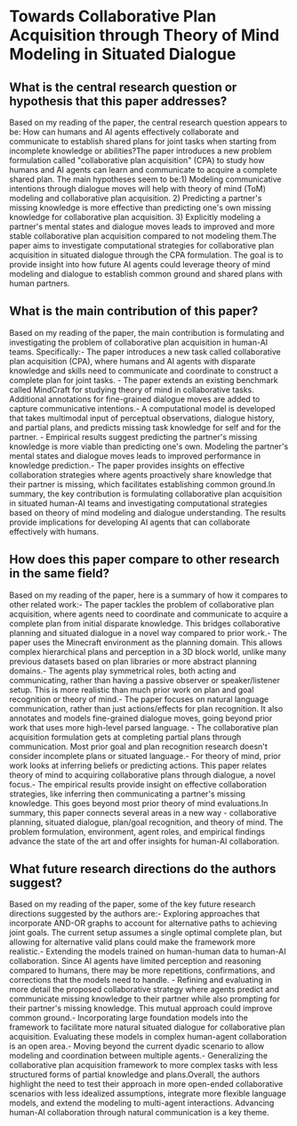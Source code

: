 # Towards Collaborative Plan Acquisition through Theory of Mind Modeling   in Situated Dialogue

## What is the central research question or hypothesis that this paper addresses?

Based on my reading of the paper, the central research question appears to be: How can humans and AI agents effectively collaborate and communicate to establish shared plans for joint tasks when starting from incomplete knowledge or abilities?The paper introduces a new problem formulation called "collaborative plan acquisition" (CPA) to study how humans and AI agents can learn and communicate to acquire a complete shared plan. The main hypotheses seem to be:1) Modeling communicative intentions through dialogue moves will help with theory of mind (ToM) modeling and collaborative plan acquisition. 2) Predicting a partner's missing knowledge is more effective than predicting one's own missing knowledge for collaborative plan acquisition. 3) Explicitly modeling a partner's mental states and dialogue moves leads to improved and more stable collaborative plan acquisition compared to not modeling them.The paper aims to investigate computational strategies for collaborative plan acquisition in situated dialogue through the CPA formulation. The goal is to provide insight into how future AI agents could leverage theory of mind modeling and dialogue to establish common ground and shared plans with human partners.


## What is the main contribution of this paper?

Based on my reading of the paper, the main contribution is formulating and investigating the problem of collaborative plan acquisition in human-AI teams. Specifically:- The paper introduces a new task called collaborative plan acquisition (CPA), where humans and AI agents with disparate knowledge and skills need to communicate and coordinate to construct a complete plan for joint tasks. - The paper extends an existing benchmark called MindCraft for studying theory of mind in collaborative tasks. Additional annotations for fine-grained dialogue moves are added to capture communicative intentions.- A computational model is developed that takes multimodal input of perceptual observations, dialogue history, and partial plans, and predicts missing task knowledge for self and for the partner. - Empirical results suggest predicting the partner's missing knowledge is more viable than predicting one's own. Modeling the partner's mental states and dialogue moves leads to improved performance in knowledge prediction.- The paper provides insights on effective collaboration strategies where agents proactively share knowledge that their partner is missing, which facilitates establishing common ground.In summary, the key contribution is formulating collaborative plan acquisition in situated human-AI teams and investigating computational strategies based on theory of mind modeling and dialogue understanding. The results provide implications for developing AI agents that can collaborate effectively with humans.


## How does this paper compare to other research in the same field?

Based on my reading of the paper, here is a summary of how it compares to other related work:- The paper tackles the problem of collaborative plan acquisition, where agents need to coordinate and communicate to acquire a complete plan from initial disparate knowledge. This bridges collaborative planning and situated dialogue in a novel way compared to prior work.- The paper uses the Minecraft environment as the planning domain. This allows complex hierarchical plans and perception in a 3D block world, unlike many previous datasets based on plan libraries or more abstract planning domains.- The agents play symmetrical roles, both acting and communicating, rather than having a passive observer or speaker/listener setup. This is more realistic than much prior work on plan and goal recognition or theory of mind.- The paper focuses on natural language communication, rather than just actions/effects for plan recognition. It also annotates and models fine-grained dialogue moves, going beyond prior work that uses more high-level parsed language. - The collaborative plan acquisition formulation gets at completing partial plans through communication. Most prior goal and plan recognition research doesn't consider incomplete plans or situated language.- For theory of mind, prior work looks at inferring beliefs or predicting actions. This paper relates theory of mind to acquiring collaborative plans through dialogue, a novel focus.- The empirical results provide insight on effective collaboration strategies, like inferring then communicating a partner's missing knowledge. This goes beyond most prior theory of mind evaluations.In summary, this paper connects several areas in a new way - collaborative planning, situated dialogue, plan/goal recognition, and theory of mind. The problem formulation, environment, agent roles, and empirical findings advance the state of the art and offer insights for human-AI collaboration.


## What future research directions do the authors suggest?

Based on my reading of the paper, some of the key future research directions suggested by the authors are:- Exploring approaches that incorporate AND-OR graphs to account for alternative paths to achieving joint goals. The current setup assumes a single optimal complete plan, but allowing for alternative valid plans could make the framework more realistic.- Extending the models trained on human-human data to human-AI collaboration. Since AI agents have limited perception and reasoning compared to humans, there may be more repetitions, confirmations, and corrections that the models need to handle. - Refining and evaluating in more detail the proposed collaborative strategy where agents predict and communicate missing knowledge to their partner while also prompting for their partner's missing knowledge. This mutual approach could improve common ground.- Incorporating large foundation models into the framework to facilitate more natural situated dialogue for collaborative plan acquisition. Evaluating these models in complex human-agent collaboration is an open area.- Moving beyond the current dyadic scenario to allow modeling and coordination between multiple agents.- Generalizing the collaborative plan acquisition framework to more complex tasks with less structured forms of partial knowledge and plans.Overall, the authors highlight the need to test their approach in more open-ended collaborative scenarios with less idealized assumptions, integrate more flexible language models, and extend the modeling to multi-agent interactions. Advancing human-AI collaboration through natural communication is a key theme.
